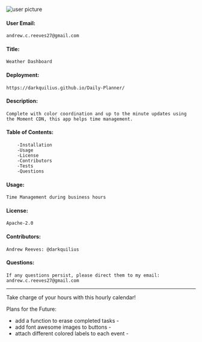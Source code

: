 ![user picture](https://avatars1.githubusercontent.com/u/57682169?v=4)

#### User Email: 
    andrew.c.reeves27@gmail.com
    
#### Title: 
    Weather Dashboard
    
#### Deployment:
    https://darkquilius.github.io/Daily-Planner/
    
#### Description:
    Complete with color coordination and up to the minute updates using the Moment CDN, this app helps time management.
    
#### Table of Contents:
        -Installation
        -Usage
        -License
        -Contributors
        -Tests
        -Questions

#### Usage:
    Time Management during business hours
    
#### License:
    Apache-2.0
    
#### Contributors:
    Andrew Reeves: @darkquilius
    
#### Questions:
    If any questions persist, please direct them to my email: andrew.c.reeves27@gmail.com

----------------

Take charge of your hours with this hourly calendar!

Plans for the Future:
- add a function to erase completed tasks -
- add font awesome images to buttons -
- attach different colored labels to each event -
